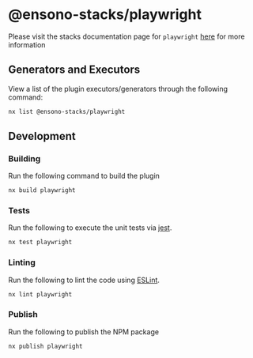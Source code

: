 # @ensono-stacks/playwright

Please visit the stacks documentation page for `playwright`
[here](https://stacks.ensono.com/docs/getting_started/playwright/ensono-stacks-playwright)
for more information

## Generators and Executors

View a list of the plugin executors/generators through the following command:

```bash
nx list @ensono-stacks/playwright
```

## Development

### Building

Run the following command to build the plugin

```bash
nx build playwright
```

### Tests

Run the following to execute the unit tests via [jest](https://jestjs.io/).

```bash
nx test playwright
```

### Linting

Run the following to lint the code using [ESLint](https://eslint.org/).

```bash
nx lint playwright
```

### Publish

Run the following to publish the NPM package

```bash
nx publish playwright
```
